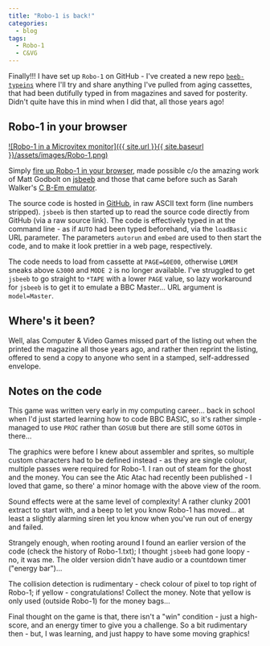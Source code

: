 ```yaml
---
title: "Robo-1 is back!"
categories:
  - blog
tags:
  - Robo-1
  - C&VG
---
```


Finally!!! I have set up `Robo-1` on GitHub - I've created a new repo [`beeb-typeins`](https://github.com/dr-grim/beeb-typeins) where I'll try and share anything I've pulled from aging cassettes, that had been dutifully typed in from magazines and saved for posterity. Didn't quite have this in mind when I did that, all those years ago!

## Robo-1 in your browser

[![Robo-1 in a Microvitex monitor]({{ site.url }}{{ site.baseurl }}/assets/images/Robo-1.png)](https://bbc.godbolt.org/?loadBasic=https%3A%2F%2Fraw.githubusercontent.com%2Fdr-grim%2Fbeeb-typeins%2Fmain%2FRobo-1%2FRobo-1.txt&embed&autorun&model=Master)

Simply [fire up Robo-1 in your browser](https://bbc.godbolt.org/?loadBasic=https%3A%2F%2Fraw.githubusercontent.com%2Fdr-grim%2Fbeeb-typeins%2Fmain%2FRobo-1%2FRobo-1.txt&embed&autorun&model=Master), made possible c/o the amazing work of Matt Godbolt on [jsbeeb](https://github.com/mattgodbolt/jsbeeb) and those that came before such as Sarah Walker's [C B-Em emulator](https://github.com/stardot/b-em).

The source code is hosted in [GitHub](https://github.com/dr-grim/beeb-typeins/tree/main/Robo-1), in raw ASCII text form (line numbers stripped). `jsbeeb` is then started up to read the source code directly from GitHub (via a raw source link). The code is effectively typed in at the command line - as if `AUTO` had been typed beforehand, via the `loadBasic` URL parameter. The parameters `autorun` and `embed` are used to then start the code, and to make it look prettier in a web page, respectively.

The code needs to load from cassette at `PAGE=&0E00`, otherwise `LOMEM` sneaks above `&3000` and `MODE 2` is no longer available. I've struggled to get `jsbeeb` to go straight to `*TAPE` with a lower `PAGE` value, so lazy workaround for `jsbeeb` is to get it to emulate a BBC Master... URL argument  is `model=Master`.

## Where's it been?

Well, alas Computer & Video Games missed part of the listing out when the printed the magazine all those years ago, and rather then reprint the listing, offered to send a copy to anyone who sent in a stamped, self-addressed envelope.

## Notes on the code

This game was written very early in my computing career... back in school when I'd just started learning how to code BBC BASIC, so it's rather simple - managed to use `PROC` rather than `GOSUB` but there are still some `GOTO`s in there...

The graphics were before I knew about assembler and sprites, so multiple custom characters had to be defined instead - as they are single colour, multiple passes were required for Robo-1. I ran out of steam for the ghost and the money. You can see the Atic Atac had recently been published - I loved that game, so there' a minor homage with the above view of the room.

Sound effects were at the same level of complexity! A rather clunky 2001 extract to start with, and a beep to let you know Robo-1 has moved... at least a slightly alarming siren let you know when you've run out of energy and failed.

Strangely enough, when rooting around I found an earlier version of the code (check the history of Robo-1.txt); I thought `jsbeeb` had gone loopy - no, it was me. The older version didn't have audio or a countdown timer ("energy bar")...

The collision detection is rudimentary - check colour of pixel to top right of Robo-1; if yellow - congratulations! Collect the money. Note that yellow is only used (outside Robo-1) for the money bags...

Final thought on the game is that, there isn't a "win" condition - just a high-score, and an energy timer to give you a challenge. So a bit rudimentary then - but, I was learning, and just happy to have some moving graphics!